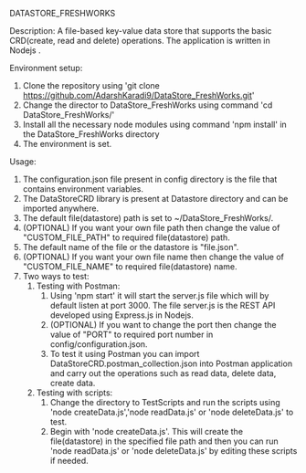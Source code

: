 DATASTORE_FRESHWORKS

Description: 
A file-based key-value data store that supports the basic CRD(create, read and delete) operations. The application is written in Nodejs . 

Environment setup:
1. Clone the repository using 'git clone https://github.com/AdarshKaradi9/DataStore_FreshWorks.git'
2. Change the director to DataStore_FreshWorks using command 'cd DataStore_FreshWorks/'
3. Install all the necessary node modules using command 'npm install' in the DataStore_FreshWorks directory
4. The environment is set.

Usage:
1. The configuration.json file present in config directory is the file that contains environment variables.
2. The DataStoreCRD library is present at Datastore directory and can be imported anywhere.
3. The default file(datastore) path is set to ~/DataStore_FreshWorks/. 
4. (OPTIONAL) If you want your own file path then change the value of "CUSTOM_FILE_PATH" to required file(datastore) path.
5. The default name of the file or the datastore is "file.json".
6. (OPTIONAL) If you want your own file name then change the value of "CUSTOM_FILE_NAME" to required file(datastore) name.
7. Two ways to test:
    1. Testing with Postman: 
        1. Using 'npm start' it will start the server.js file which will by default listen at port 3000. The file server.js is the REST API developed using Express.js in Nodejs. 
        2. (OPTIONAL) If you want to change the port then change the value of "PORT" to required port number in config/configuration.json.
        3. To test it using Postman you can import DataStoreCRD.postman_collection.json into Postman application and carry out the operations such as read data, delete data, create data.
    2. Testing with scripts:
        1. Change the directory to TestScripts and run the scripts using 'node createData.js','node readData.js' or 'node deleteData.js' to test.
        2. Begin with 'node createData.js'. This will create the file(datastore) in the specified file path and then you can run 'node readData.js' or 'node deleteData.js' by editing these scripts if needed.


